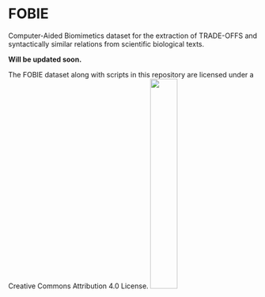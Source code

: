 # FOBIE
Computer-Aided Biomimetics dataset for the extraction of TRADE-OFFS and syntactically similar relations from scientific biological texts.

**Will be updated soon.**

The FOBIE dataset along with scripts in this repository are licensed under a Creative Commons Attribution 4.0 License.
<img src="https://mirrors.creativecommons.org/presskit/buttons/88x31/png/by-sa.png" width="33%" height="33%">


